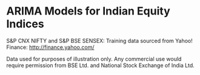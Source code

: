 ARIMA Models for Indian Equity Indices
====
S&P CNX NIFTY and S&P BSE SENSEX:
Training data sourced from Yahoo! Finance: http://finance.yahoo.com/

Data used for purposes of illustration only. Any commercial use would require permission from BSE Ltd. and National Stock Exchange of India Ltd.